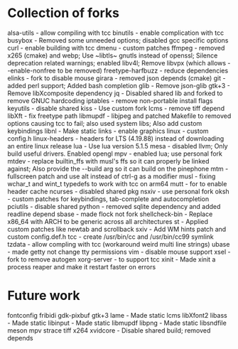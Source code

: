# Collection of forks

alsa-utils - allow compiling with tcc
binutils - enable complication with tcc
busybox - Removed some unneeded options; disabled gcc specific options
curl - enable building with tcc
dmenu - custom patches
ffmpeg - removed x265 (cmake) and webp; Use ~libtls~ gnutls instead of openssl; Silence deprecation related warnings; enabled libv4l; Remove libvpx (which allows --enable-nonfree to be removed)
freetype-harfbuzz - reduce dependencies
elinks - fork to disable mouse
girara - removed json depends (cmake)
git - added perl support; Added bash completion
glib - Remove json-glib
gtk+3 - Remove libXcomposite dependency
jq - Disabled shared lib and forked to remove GNUC hardcoding
iptables - remove non-portable install flags
keyutils - disable shared
kiss - Use custom fork
lcms - remove tiff depend
libXft - fix freetype path
libmupdf - libjpeg and patched Makefile to removed options causing tcc to fail; also used system libs; Also add custom keybindings
libnl - Make static
links - enable graphics
linux - custom config.h
linux-headers - headers for LTS (4.19.88) instead of downloading an entire linux release
lua     - Use lua version 5.1.5
mesa - disabled llvm; Only build useful drivers. Enabled opengl
mpv - enabled lua; use personal fork
mtdev - replace builtin_ffs with musl's ffs so it can properly be linked against; Also provide the --build arg so it can build on the pinephone
mtm - fullscreen patch and use alt instead of ctrl-g as a modifier
musl - fixing wchar_t and wint_t typedefs to work with tcc on arm64
mutt - for to enable header cache
ncurses - disabled shared pkg
nsxiv - use personal fork
oksh - custom patches for keybindings, tab-complete and autocompletion
pciutils - disable shared
python - removed sqlite dependency and added readline depend
sbase - made flock not fork
shellcheck-bin - Replace x86_64 with ARCH to be generic across all architectures
st - Applied custom patches like newtab and scrollback
sxiv - Add WM hints patch and custom config.def.h
tcc - create /usr/bin/cc and /usr/bin/cc99 symlink
tzdata - allow compling with tcc (workaround weird multi line strings)
ubase - made getty not change tty permissions
vim - disable mouse support
xsel - fork to remove autogen
xorg-server - to support tcc
xinit - Made xinit a process reaper and make it restart faster on errors

# Future work
fontconfig
fribidi
gdk-pixbuf
gtk+3
lame - Made static
lcms
libXfont2
libass - Made static
libinput - Made static
libmupdf
libpng - Made static
libsndfile
meson
mpv
strace
tiff
x264
xvidcore - Disable shared build; removed depends
